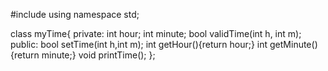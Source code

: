 #include<iostream> 
using namespace std;

class myTime{
	private:
		int hour;
		int minute;
		bool validTime(int h, int m);
	public:
		bool setTime(int h,int m);
		int getHour(){return hour;}
		int getMinute(){return minute;}
		void printTime();
};

